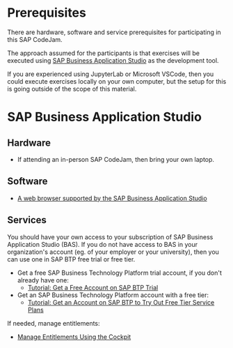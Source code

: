 # Prerequisites

There are hardware, software and service prerequisites for participating in this SAP CodeJam. 

The approach assumed for the participants is that exercises will be executed using [SAP Business Application Studio](https://community.sap.com/topics/business-application-studio) as the development tool. 

If you are experienced using JupyterLab or Microsoft VSCode, then you could execute exercises locally on your own computer, but the setup for this is going outside of the scope of this material.

# SAP Business Application Studio

## Hardware

* If attending an in-person SAP CodeJam, then bring your own laptop.

## Software

* [A web browser supported by the SAP Business Application Studio](https://help.sap.com/docs/SAP%20Business%20Application%20Studio/9d1db9835307451daa8c930fbd9ab264/8f46c6e6f86641cc900871c903761fd4.html#availability)

## Services

You should have your own access to your subscription of SAP Business Application Studio (BAS). If you do not have access to BAS in your organization's account (eg. of your employer or your university), then you can use one in SAP BTP free trial or free tier.

* Get a free SAP Business Technology Platform trial account, if you don't already have one:
  * [Tutorial: Get a Free Account on SAP BTP Trial](https://developers.sap.com/tutorials/hcp-create-trial-account.html)
* Get an SAP Business Technology Platform account with a free tier:
  * [Tutorial: Get an Account on SAP BTP to Try Out Free Tier Service Plans](https://developers.sap.com/tutorials/btp-free-tier-account.html)

If needed, manage entitlements:
* [Manage Entitlements Using the Cockpit](https://developers.sap.com/tutorials/btp-cockpit-entitlements.html)